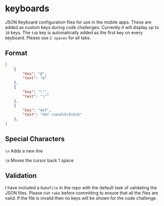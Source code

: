 keyboards
=========

JSON Keyboard configuration files for use in the mobile apps. These are added as custom keys during code challenges. Currently it will display up to `10` keys. The `tab` key is automatically added as the first key on every keyboard. Please use `2 spaces` for all tabs.


## Format

```json
[
    {
    	"key": "@",
    	"text": "@"
    }, 
    {
    	"key": "\"",
    	"text": "\""
    },
    {
    	"key": "def",
    	"text": "def \nend\b\b\b\b"
    },
]
``` 
    
## Special Characters

`\n` Adds a new line

`\b` Moves the cursor back 1 space

## Validation

I have included a `Rakefile` in the repo with the default task of validating the JSON files. Please run `rake` before committing to ensure that all the files are valid. If the file is invalid then no keys will be shown for the code challenge.
